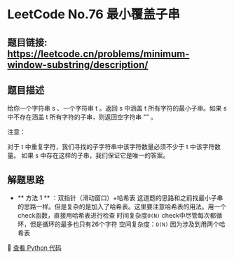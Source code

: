 # LeetCode  No.76 最小覆盖子串

## 题目链接: https://leetcode.cn/problems/minimum-window-substring/description/

## 题目描述
给你一个字符串 s 、一个字符串 t 。返回 s 中涵盖 t 所有字符的最小子串。如果 s 中不存在涵盖 t 所有字符的子串，则返回空字符串 "" 。

注意：

对于 t 中重复字符，我们寻找的子字符串中该字符数量必须不少于 t 中该字符数量。
如果 s 中存在这样的子串，我们保证它是唯一的答案。


## 解题思路
- ** 方法 1 ** ：双指针（滑动窗口）+哈希表
这道题的思路和之前找最小子串的思路一样。但是复杂的是加入了哈希表。这里要注意哈希表的用法。用一个check函数，直接用哈希表进行检查
时间复杂度`O(N)` check中尽管每次都循环，但是循环的最多也只有26个字符 
空间复杂度：`O(N)` 因为涉及到用两个哈希表


📌 [查看 Python 代码](../solutions/python/No_076_最小覆盖子串.py)

